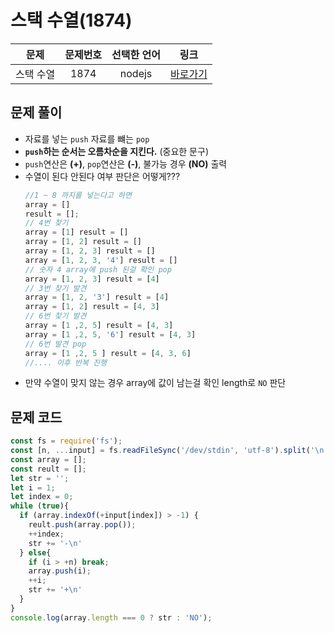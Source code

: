 # 스택 수열(1874)

|문제|문제번호|선택한 언어|링크|
|:---:|:---:|:---:|:---:|
|스택 수열|1874|nodejs|[바로가기](https://www.acmicpc.net/problem/1874)|

## 문제 풀이
- 자료를 넣는 `push` 자료를 뺴는 `pop`
- **`push`하는 순서는 오름차순을 지킨다.** (중요한 문구)
- `push`연산은 **(+)**, `pop`연산은 **(-)**, 불가능 경우 **(NO)** 출력
- 수열이 된다 안된다 여부 판단은 어떻게???
  ```javascript
  //1 ~ 8 까지를 넣는다고 하면
  array = []
  result = [];
  // 4번 찾기
  array = [1] result = []
  array = [1, 2] result = []
  array = [1, 2, 3] result = []
  array = [1, 2, 3, '4'] result = []
  // 숫자 4 array에 push 된걸 확인 pop
  array = [1, 2, 3] result = [4]
  // 3번 찾기 발견
  array = [1, 2, '3'] result = [4]
  array = [1, 2] result = [4, 3]
  // 6번 찾기 발견
  array = [1 ,2, 5] result = [4, 3]
  array = [1 ,2, 5, '6'] result = [4, 3]
  // 6번 발견 pop 
  array = [1 ,2, 5 ] result = [4, 3, 6]
  //.... 이후 반복 진행
  ```
- 만약 수열이 맞지 않는 경우 array에 값이 남는걸 확인 length로 `NO` 판단
## 문제 코드
```javascript
const fs = require('fs');
const [n, ...input] = fs.readFileSync('/dev/stdin', 'utf-8').split('\n');
const array = [];
const reult = [];
let str = '';
let i = 1;
let index = 0;
while (true){
  if (array.indexOf(+input[index]) > -1) {
    reult.push(array.pop());
    ++index;
    str += '-\n'
  } else{
    if (i > +n) break;
    array.push(i);
    ++i;
    str += '+\n'
  }
}
console.log(array.length === 0 ? str : 'NO');
```